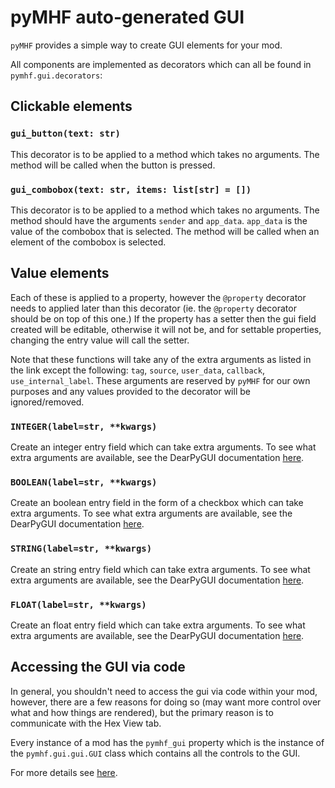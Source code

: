 # pyMHF auto-generated GUI

`pyMHF` provides a simple way to create GUI elements for your mod.

All components are implemented as decorators which can all be found in `pymhf.gui.decorators`:

## Clickable elements

### `gui_button(text: str)`
This decorator is to be applied to a method which takes no arguments.
The method will be called when the button is pressed.

### `gui_combobox(text: str, items: list[str] = [])`
This decorator is to be applied to a method which takes no arguments.
The method should have the arguments `sender` and `app_data`. `app_data` is the value of the combobox that is selected.
The method will be called when an element of the combobox is selected.

## Value elements

Each of these is applied to a property, however the `@property` decorator needs to applied later than this decorator (ie. the `@property` decorator should be on top of this one.)
If the property has a setter then the gui field created will be editable, otherwise it will not be, and for settable properties, changing the entry value will call the setter.

Note that these functions will take any of the extra arguments as listed in the link except the following:
`tag`, `source`, `user_data`, `callback`, `use_internal_label`.
These arguments are reserved by `pyMHF` for our own purposes and any values provided to the decorator will be ignored/removed.

### `INTEGER(label=str, **kwargs)`
Create an integer entry field which can take extra arguments.
To see what extra arguments are available, see the DearPyGUI documentation [here](https://dearpygui.readthedocs.io/en/latest/reference/dearpygui.html#dearpygui.dearpygui.add_input_int).

### `BOOLEAN(label=str, **kwargs)`
Create an boolean entry field in the form of a checkbox which can take extra arguments.
To see what extra arguments are available, see the DearPyGUI documentation [here](https://dearpygui.readthedocs.io/en/latest/reference/dearpygui.html#dearpygui.dearpygui.add_checkbox).

### `STRING(label=str, **kwargs)`
Create an string entry field which can take extra arguments.
To see what extra arguments are available, see the DearPyGUI documentation [here](https://dearpygui.readthedocs.io/en/latest/reference/dearpygui.html#dearpygui.dearpygui.add_input_text).

### `FLOAT(label=str, **kwargs)`
Create an float entry field which can take extra arguments.
To see what extra arguments are available, see the DearPyGUI documentation [here](https://dearpygui.readthedocs.io/en/latest/reference/dearpygui.html#dearpygui.dearpygui.add_input_double).

## Accessing the GUI via code

In general, you shouldn't need to access the gui via code within your mod, however, there are a few reasons for doing so (may want more control over what and how things are rendered), but the primary reason is to communicate with the Hex View tab.

Every instance of a mod has the `pymhf_gui` property which is the instance of the `pymhf.gui.gui.GUI` class which contains all the controls to the GUI.

For more details see [here](./hex_view.md).
